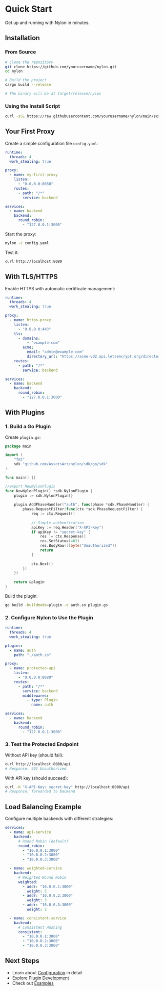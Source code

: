 # Quick Start

Get up and running with Nylon in minutes.

## Installation

### From Source

```bash
# Clone the repository
git clone https://github.com/yourusername/nylon.git
cd nylon

# Build the project
cargo build --release

# The binary will be at target/release/nylon
```

### Using the Install Script

```bash
curl -sSL https://raw.githubusercontent.com/yourusername/nylon/main/scripts/install.sh | bash
```

## Your First Proxy

Create a simple configuration file `config.yaml`:

```yaml
runtime:
  threads: 4
  work_stealing: true

proxy:
  - name: my-first-proxy
    listen:
      - "0.0.0.0:8080"
    routes:
      - path: "/*"
        service: backend

services:
  - name: backend
    backend:
      round_robin:
        - "127.0.0.1:3000"
```

Start the proxy:

```bash
nylon -c config.yaml
```

Test it:

```bash
curl http://localhost:8080
```

## With TLS/HTTPS

Enable HTTPS with automatic certificate management:

```yaml
runtime:
  threads: 4
  work_stealing: true

proxy:
  - name: https-proxy
    listen:
      - "0.0.0.0:443"
    tls:
      - domains:
          - "example.com"
        acme:
          email: "admin@example.com"
          directory_url: "https://acme-v02.api.letsencrypt.org/directory"
    routes:
      - path: "/*"
        service: backend

services:
  - name: backend
    backend:
      round_robin:
        - "127.0.0.1:3000"
```

## With Plugins

### 1. Build a Go Plugin

Create `plugin.go`:

```go
package main

import (
	"fmt"
	sdk "github.com/AssetsArt/nylon/sdk/go/sdk"
)

func main() {}

//export NewNylonPlugin
func NewNylonPlugin() *sdk.NylonPlugin {
	plugin := sdk.NylonPlugin{}
	
	plugin.AddPhaseHandler("auth", func(phase *sdk.PhaseHandler) {
		phase.RequestFilter(func(ctx *sdk.PhaseRequestFilter) {
			req := ctx.Request()
			
			// Simple authentication
			apiKey := req.Header("X-API-Key")
			if apiKey != "secret-key" {
				res := ctx.Response()
				res.SetStatus(401)
				res.BodyRaw([]byte("Unauthorized"))
				return
			}
			
			ctx.Next()
		})
	})
	
	return &plugin
}
```

Build the plugin:

```bash
go build -buildmode=plugin -o auth.so plugin.go
```

### 2. Configure Nylon to Use the Plugin

```yaml
runtime:
  threads: 4
  work_stealing: true

plugins:
  - name: auth
    path: "./auth.so"

proxy:
  - name: protected-api
    listen:
      - "0.0.0.0:8080"
    routes:
      - path: "/*"
        service: backend
        middlewares:
          - type: Plugin
            name: auth

services:
  - name: backend
    backend:
      round_robin:
        - "127.0.0.1:3000"
```

### 3. Test the Protected Endpoint

Without API key (should fail):
```bash
curl http://localhost:8080/api
# Response: 401 Unauthorized
```

With API key (should succeed):
```bash
curl -H "X-API-Key: secret-key" http://localhost:8080/api
# Response: forwarded to backend
```

## Load Balancing Example

Configure multiple backends with different strategies:

```yaml
services:
  - name: api-service
    backend:
      # Round Robin (default)
      round_robin:
        - "10.0.0.1:3000"
        - "10.0.0.2:3000"
        - "10.0.0.3:3000"

  - name: weighted-service
    backend:
      # Weighted Round Robin
      weighted:
        - addr: "10.0.0.1:3000"
          weight: 5
        - addr: "10.0.0.2:3000"
          weight: 3
        - addr: "10.0.0.3:3000"
          weight: 2

  - name: consistent-service
    backend:
      # Consistent Hashing
      consistent:
        - "10.0.0.1:3000"
        - "10.0.0.2:3000"
        - "10.0.0.3:3000"
```

## Next Steps

- Learn about [Configuration](/core/configuration) in detail
- Explore [Plugin Development](/plugins/overview)
- Check out [Examples](/examples/basic-proxy)

